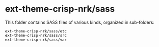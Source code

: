 # ext-theme-crisp-nrk/sass

This folder contains SASS files of various kinds, organized in sub-folders:

    ext-theme-crisp-nrk/sass/etc
    ext-theme-crisp-nrk/sass/src
    ext-theme-crisp-nrk/sass/var
